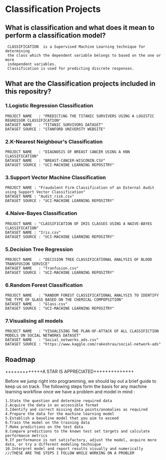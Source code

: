 # Classification Projects
## What is classification and what does it mean to perform a classification model?
	 CLASSIFICATION  is a Supervised Machine Learning technique for determining 
     the class which the dependent variable belongs to based on the one or more
     independent variables.
     Classification is used for predicting discrete responses.
    
## What are the Classification projects included in this repositry?

### 1.Logistic Regression Classification 
	PROJECT NAME   : "PREDICTiNG THE TITANIC SURVIVERS USING A LOGISTIC REGRESSOR CLASSIFICATION"
    DATASET NAME   : "TITANIC SURVIVORS DATASET"  
    DATASET SOURCE : "STANFORD UNIVERSTY WEBSITE"
### 2.K-Nearest Neighbour's Classification
	PROJECT NAME   : "DIAGNOSIS OF BREAST CANCER USING A KNN CLASSIFICATION"
    DATASET NAME   : "BREAST-CANCER-WISCONIN.CSV"
    DATASET SOURCE : "UCI-MACHINE LEARNING REPOSITRY"
### 3.Support Vector Machine Classification
	PROJECT NAME : "Fraudulent Firm Classification of an External Audit using Support Vector Classification"
    DATASET NAME : "Audit_risk.csv"
    DATASET SOURCE : "UCI-MACHINE LEARNING REPOSITRY"
### 4.Naive-Bayes Classification 
	PROJECT NAME : "CLASSIFICATION OF IRIS CLASSES USING A NAIVE-BAYES CLASSIFICATION"
    DATASET NAME : "Iris.csv"
    DATASET SOURCE : "UCI-MACHINE LEARNING REPOSITRY"
### 5.Decision Tree Regression 
	PROJECT NAME   : "DECISION TREE CLASSIFICATIONAL ANALYSIS OF BLOOD TRANSFUSION SERVICE"
    DATASET NAME   : "Tranfusion.csv"
    DATASET SOURCE : "UCI-MACHINE LEARNING REPOSITRY"
### 6.Random Forest Classification 
	PROJECT NAME   : "RANDOM FOREST CLASSIFICATIONAL ANALYSIS TO IDENTIFY THE TYPE OF GLASS BASED ON THE CHEMICAL COMPOPSITION"
    DATASET NAME   : "Glass.csv"
	DATASET SOURCE : "UCI-MACHINE LEARNING REPOSITRY"
### 7.Visualising all models 
	PROJECT NAME   : "VISUALISING THE PLAN-OF-ATTACK OF ALL CLASSIFICTION MODELS ON SOCIAL NETWORKS DATASET"
    DATASET NAME   : "Social_networks_ads.csv"
	DATASET SOURCE : "https://www.kaggle.com/rakeshrau/social-network-ads"
    
## Roadmap

+++++++++++++A STAR IS APPRECIATED++++++++++++++

Before we jump right into programming, we should lay out a brief guide to keep us on track. The following steps form the basis for any machine learning workflow once we have a problem and model in mind :

    1.State the question and determine required data
    2.Acquire the data in an accessible format
    3.Identify and correct missing data points/anomalies as required
    4.Prepare the data for the machine learning model
    5.Establish a baseline model that you aim to exceed
    6.Train the model on the training data
    7.Make predictions on the test data
    8.Compare predictions to the known test set targets and calculate performance metrics
    9.If performance is not satisfactory, adjust the model, acquire more data, or try a different modeling technique
    10.Interpret model and report results visually and numerically
    ///THESE ARE THE STEPS I FOLLOW WHILE WORKING ON A PROBLEM
    















